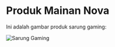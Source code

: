# Produk Mainan Nova

Ini adalah gambar produk sarung gaming:

![Sarung Gaming](sarung-gaming-nova.jpg)
